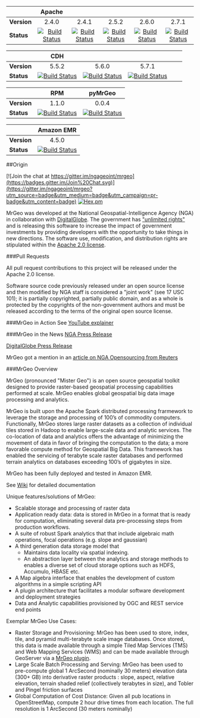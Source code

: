 ||Apache|||||
|:---|:---:|:---:|:---:|:---:|:---:|
|**Version**|2.4.0|2.4.1|2.5.2|2.6.0|2.7.1|
|**Status**|[![Build Status](https://jenkins.dgis-dev.com/buildStatus/icon?job=mrgeo-opensource-apache240)](https://jenkins.dgis-dev.com/job/mrgeo-opensource-apache240)|[![Build Status](https://jenkins.dgis-dev.com/buildStatus/icon?job=mrgeo-opensource-apache241)](https://jenkins.dgis-dev.com/job/mrgeo-opensource-apache241)|[![Build Status](https://jenkins.dgis-dev.com/buildStatus/icon?job=mrgeo-opensource-apache252)](https://jenkins.dgis-dev.com/job/mrgeo-opensource-apache252)|[![Build Status](https://jenkins.dgis-dev.com/buildStatus/icon?job=mrgeo-opensource-apache260)](https://jenkins.dgis-dev.com/job/mrgeo-opensource-apache260)|[![Build Status](https://jenkins.dgis-dev.com/buildStatus/icon?job=mrgeo-opensource-apache271)](https://jenkins.dgis-dev.com/job/mrgeo-opensource-apache271)

||CDH|||||
|:---|:---:|:---:|:---:|:---:|:---:|
|**Version**|5.5.2|5.6.0|5.7.1|
|**Status**|[![Build Status](https://jenkins.dgis-dev.com/buildStatus/icon?job=mrgeo-opensource-cdh5.5.2-yarn)](https://jenkins.dgis-dev.com/job/mrgeo-opensource-cdh5.5.2-yarn)|[![Build Status](https://jenkins.dgis-dev.com/buildStatus/icon?job=mrgeo-opensource-cdh5.6.0-yarn)](https://jenkins.dgis-dev.com/job/mrgeo-opensource-cdh5.6.0-yarn)|[![Build Status](https://jenkins.dgis-dev.com/buildStatus/icon?job=mrgeo-opensource-cdh5.7.1-yarn)](https://jenkins.dgis-dev.com/job/mrgeo-opensource-cdh5.7.1-yarn/)|

||RPM|pyMrGeo|
|:---|:---:|:---:|
|**Version**|1.1.0|0.0.4|
|**Status**|[![Build Status](https://jenkins.dgis-dev.com/buildStatus/icon?job=mrgeo-opensource-aws-rpm)](https://jenkins.dgis-dev.com/job/mrgeo-opensource-aws-rpm)|[![Build Status](https://jenkins.dgis-dev.com/buildStatus/icon?job=pymrgeo-build)](https://jenkins.dgis-dev.com/job/pymrgeo-build)

||Amazon EMR|
|:---|:---:|
|**Version**|4.5.0|
|**Status**|[![Build Status](https://jenkins.dgis-dev.com/buildStatus/icon?job=mrgeo-opensource-aws)](https://jenkins.dgis-dev.com/job/mrgeo-opensource-aws)

##Origin

[![Join the chat at https://gitter.im/ngageoint/mrgeo](https://badges.gitter.im/Join%20Chat.svg)](https://gitter.im/ngageoint/mrgeo?utm_source=badge&utm_medium=badge&utm_campaign=pr-badge&utm_content=badge)
[![Hex.pm](https://img.shields.io/hexpm/l/plug.svg?maxAge=2592000)](http://www.apache.org/licenses/LICENSE-2.0.html)


MrGeo was developed at the National Geospatial-Intelligence Agency (NGA) in collaboration with [DigitalGlobe](https://www.digitalglobe.com/). The government has ["unlimited rights"](https://github.com/ngageoint/mrgeo/blob/master/NOTICE) and is releasing this software to increase the impact of government investments by providing developers with the opportunity to take things in new directions. The software use, modification, and distribution rights are stipulated within the [Apache 2.0 license](http://www.apache.org/licenses/LICENSE-2.0.html).

###Pull Requests

All pull request contributions to this project will be released under the Apache 2.0 license. 

Software source code previously released under an open source license and then modified by NGA staff is considered a "joint work" (see 17 USC 101); it is partially copyrighted, partially public domain, and as a whole is protected by the copyrights of the non-government authors and must be released according to the terms of the original open source license.

###MrGeo in Action
See [YouTube explainer](http://youtu.be/Z3fPTTtZ60I?list=FLBRaZ-IsIB44ikg-9n1RKtw)

###MrGeo in the News
[NGA Press Release](https://www1.nga.mil/MediaRoom/PressReleases/Pages/2015-02.aspx)

[DigitalGlobe Press Release](http://investor.digitalglobe.com/phoenix.zhtml?c=70788&p=RssLanding&cat=news&id=2007262)

MrGeo got a mention in an [article on NGA Opensourcing from Reuters](http://www.reuters.com/article/2015/05/23/us-usa-military-nga-idUSKBN0O72JE20150523)

###MrGeo Overview

MrGeo (pronounced "Mister Geo") is an open source geospatial toolkit designed to provide raster-based geospatial processing capabilities performed at scale. MrGeo enables global geospatial big data image processing and analytics.

MrGeo is built upon the Apache Spark distributed processing frarmework to leverage the storage and processing of 100’s of commodity computers.  Functionally,  MrGeo stores large raster datasets as a collection of individual tiles stored in Hadoop to enable large-scale data and analytic services.  The co-location of data and analytics offers the advantage of minimizing the movement of data in favor of bringing the computation to the data; a more favorable compute method for Geospatial Big Data. This framework has enabled the servicing of terabyte scale raster databases and  performed terrain analytics on databases exceeding 100’s of gigabytes in size.

MrGeo has been fully deployed and tested in Amazon EMR.

See [Wiki](https://github.com/ngageoint/mrgeo/wiki) for detailed documentation

Unique features/solutions of MrGeo:

* Scalable storage and processing of raster data
* Application ready data: data is stored in MrGeo in a format that is ready for computation, eliminating several data pre-processing steps from production workflows.
* A suite of robust Spark analytics that that include algebraic math operations, focal operations (e.g. slope and gaussian)
* A third generation data storage model that 
  * Maintains data locality via  spatial indexing. 
  * An abstraction layer between the analytics and storage methods to enables a diverse set of cloud storage options such as HDFS, Accumulo, HBASE etc.
* A Map algebra interface that enables the development of custom algorithms in a simple scripting API
*	A plugin architecture that facilitates a modular software development and deployment strategies
*	Data and Analytic capabilities provisioned by OGC and REST service end points

Exemplar MrGeo Use Cases:

*	Raster Storage and Provisioning:  MrGeo has been used to store, index, tile, and pyramid multi-terabyte scale image databases.  Once stored, this data is made available through a simple Tiled Map Services (TMS) and Web Mapping Services (WMS) and can be made available through GeoServer via a [MrGeo plugin](https://github.com/ngageoint/mrgeo-geoserver-plugin).
*	Large Scale Batch Processing and Serving:  MrGeo has been used to pre-compute global 1 ArcSecond (nominally 30 meters) elevation data (300+ GB) into derivative raster products : slope, aspect, relative elevation, terrain shaded relief (collectively terabytes in size), and Tobler and Pingel friction surfaces
*	Global Computation of Cost Distance:  Given all pub locations in OpenStreetMap, compute 2 hour drive  times from each location.  The full resolution is  1 ArcSecond (30 meters nominally) 

